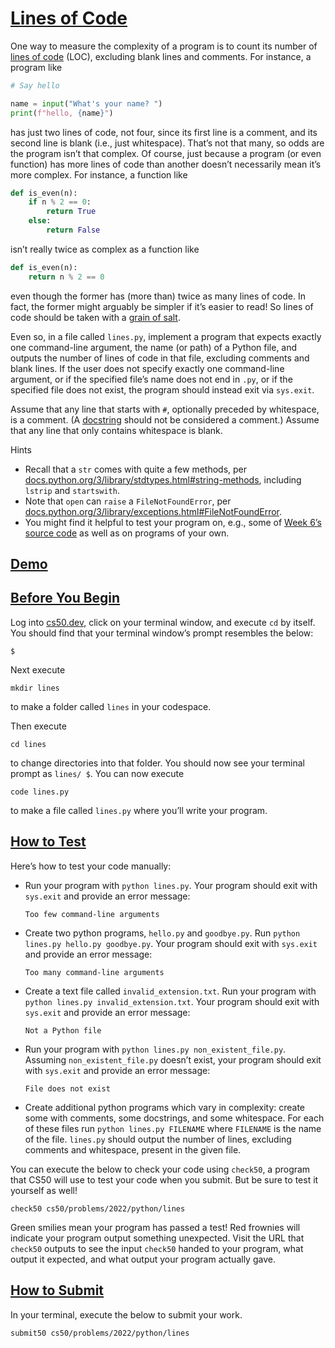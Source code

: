 # [Lines of Code](#lines-of-code)

One way to measure the complexity of a program is to count its number of
[lines of code](https://en.wikipedia.org/wiki/Source_lines_of_code)
(LOC), excluding blank lines and comments. For instance, a program like

``` python
# Say hello

name = input("What's your name? ")
print(f"hello, {name}")
```

has just two lines of code, not four, since its first line is a comment,
and its second line is blank (i.e., just whitespace). That’s not that
many, so odds are the program isn’t that complex. Of course, just
because a program (or even function) has more lines of code than another
doesn’t necessarily mean it’s more complex. For instance, a function
like

``` python
def is_even(n):
    if n % 2 == 0:
        return True
    else:
        return False
```

isn’t really twice as complex as a function like

``` python
def is_even(n):
    return n % 2 == 0
```

even though the former has (more than) twice as many lines of code. In
fact, the former might arguably be simpler if it’s easier to read! So
lines of code should be taken with a [grain of
salt](https://en.wikipedia.org/wiki/Grain_of_salt).

Even so, in a file called `lines.py`, implement a program that expects
exactly one command-line argument, the name (or path) of a Python file,
and outputs the number of lines of code in that file, excluding comments
and blank lines. If the user does not specify exactly one command-line
argument, or if the specified file’s name does not end in `.py`, or if
the specified file does not exist, the program should instead exit via
`sys.exit`.

Assume that any line that starts with `#`, optionally preceded by
whitespace, is a comment. (A
[docstring](https://peps.python.org/pep-0257/) should not be considered
a comment.) Assume that any line that only contains whitespace is blank.

Hints

- Recall that a `str` comes with quite a
    few methods, per
    [docs.python.org/3/library/stdtypes.html#string-methods](https://docs.python.org/3/library/stdtypes.html#string-methods),
    including `lstrip` and `startswith`.
- Note that `open` can `raise` a
    `FileNotFoundError`, per
    [docs.python.org/3/library/exceptions.html#FileNotFoundError](https://docs.python.org/3/library/exceptions.html#FileNotFoundError).
- You might find it helpful to test your
    program on, e.g., some of [Week 6’s source
    code](https://cdn.cs50.net/python/2022/x/lectures/6/src6/) as well
    as on programs of your own.

## [Demo](#demo)

## [Before You Begin](#before-you-begin)

Log into [cs50.dev](https://cs50.dev/), click on your terminal window,
and execute `cd` by itself. You should find that your terminal window’s
prompt resembles the below:

``` highlight
$
```

Next execute

``` highlight
mkdir lines
```

to make a folder called `lines` in your codespace.

Then execute

``` highlight
cd lines
```

to change directories into that folder. You should now see your terminal
prompt as `lines/ $`. You can now execute

``` highlight
code lines.py
```

to make a file called `lines.py` where you’ll write your program.

## [How to Test](#how-to-test)

Here’s how to test your code manually:

- Run your program with `python lines.py`.
    Your program should exit with `sys.exit` and provide an error
    message:

    ``` highlight
    Too few command-line arguments
    ```

- Create two python programs, `hello.py`
    and `goodbye.py`. Run `python lines.py hello.py goodbye.py`. Your
    program should exit with `sys.exit` and provide an error message:

    ``` highlight
    Too many command-line arguments
    ```

- Create a text file called
    `invalid_extension.txt`. Run your program with
    `python lines.py invalid_extension.txt`. Your program should exit
    with `sys.exit` and provide an error message:

    ``` highlight
    Not a Python file
    ```

- Run your program with
    `python lines.py non_existent_file.py`. Assuming
    `non_existent_file.py` doesn’t exist, your program should exit with
    `sys.exit` and provide an error message:

    ``` highlight
    File does not exist
    ```

- Create additional python programs which
    vary in complexity: create some with comments, some docstrings, and
    some whitespace. For each of these files run
    `python lines.py FILENAME` where `FILENAME` is the name of the file.
    `lines.py` should output the number of lines, excluding comments and
    whitespace, present in the given file.

You can execute the below to check your code using `check50`, a program
that CS50 will use to test your code when you submit. But be sure to
test it yourself as well!

``` highlight
check50 cs50/problems/2022/python/lines
```

Green smilies mean your program has passed a test! Red frownies will
indicate your program output something unexpected. Visit the URL that
`check50` outputs to see the input `check50` handed to your program,
what output it expected, and what output your program actually gave.

## [How to Submit](#how-to-submit)

In your terminal, execute the below to submit your work.

``` highlight
submit50 cs50/problems/2022/python/lines
```
